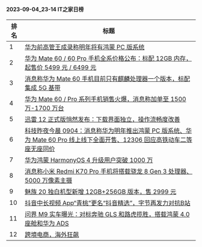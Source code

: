 #### 2023-09-04_23-14  IT之家日榜

| 排名 | 标题|
| --- | ---|
| 1 | [华为前高管王成录称明年将有鸿蒙 PC 版系统](https://www.ithome.com/0/716/691.htm) |
| 2 | [华为 Mate 60 / 60 Pro 手机全系价格公布：标配 12GB 内存，起售价 5499 元 / 6499 元](https://www.ithome.com/0/716/833.htm) |
| 3 | [消息称华为 Mate 60 手机目前只有麒麟处理器一个版本，标配集成 5G 基带](https://www.ithome.com/0/716/812.htm) |
| 4 | [华为 Mate 60 / Pro 系列手机销售火爆，消息称加单至 1500 万-1700 万台](https://www.ithome.com/0/716/781.htm) |
| 5 | [迅雷 12 正式版悄然发布：下载界面独立，操作流畅度改善](https://www.ithome.com/0/716/874.htm) |
| 6 | [科技昨夜今晨 0904：消息称华为明年推出鸿蒙 PC 版系统、华为 Mate 60 Pro 线上线下全面开售、12306 回应高铁动车二等座无座同价](https://www.ithome.com/0/716/705.htm) |
| 7 | [华为鸿蒙 HarmonyOS 4 升级用户突破 1000 万](https://www.ithome.com/0/716/789.htm) |
| 8 | [消息称小米 Redmi K70 Pro 手机将搭载骁龙 8 Gen 3 处理器、5000 万像素主摄](https://www.ithome.com/0/716/826.htm) |
| 9 | [魅族 20 独白机型新增 12GB+256GB 版本，售 2999 元](https://www.ithome.com/0/716/733.htm) |
| 10 | [抖音中长视频 App“青桃”更名“抖音精选”，字节再发力对抗B站](https://www.ithome.com/0/716/709.htm) |
| 11 | [问界 M9 实车曝光：对标奔驰 GLS 和路虎揽胜，搭载鸿蒙 4.0 座舱和华为 ADS](https://www.ithome.com/0/716/881.htm) |
| 12 | [跨境电商，海外狂飙](https://www.ithome.com/0/716/692.htm) |
